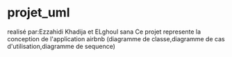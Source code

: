 # projet_uml
realisé par:Ezzahidi Khadija et ELghoul sana
Ce projet represente la conception de l'application airbnb (diagramme de classe,diagramme de cas d'utilisation,diagramme de sequence)

